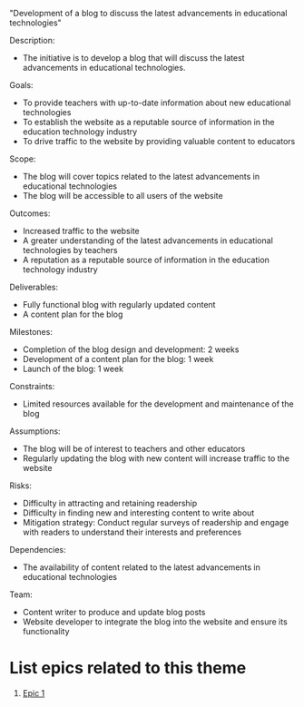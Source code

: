 "Development of a blog to discuss the latest advancements in educational technologies" 

Description:

* The initiative is to develop a blog that will discuss the latest advancements in educational technologies.

Goals:

* To provide teachers with up-to-date information about new educational technologies
* To establish the website as a reputable source of information in the education technology industry
* To drive traffic to the website by providing valuable content to educators

Scope:

* The blog will cover topics related to the latest advancements in educational technologies
* The blog will be accessible to all users of the website

Outcomes:
* Increased traffic to the website
* A greater understanding of the latest advancements in educational technologies by teachers
* A reputation as a reputable source of information in the education technology industry

Deliverables:

* Fully functional blog with regularly updated content
* A content plan for the blog

Milestones:
* Completion of the blog design and development: 2 weeks
* Development of a content plan for the blog: 1 week
* Launch of the blog: 1 week

Constraints:

* Limited resources available for the development and maintenance of the blog

Assumptions:

* The blog will be of interest to teachers and other educators
* Regularly updating the blog with new content will increase traffic to the website

Risks:

* Difficulty in attracting and retaining readership
* Difficulty in finding new and interesting content to write about
* Mitigation strategy: Conduct regular surveys of readership and engage with readers to understand their interests and preferences

Dependencies:

* The availability of content related to the latest advancements in educational technologies

Team:

* Content writer to produce and update blog posts
* Website developer to integrate the blog into the website and ensure its functionality



# List epics related to this theme
1. [Epic 1](../../../../documentation/templates/theme/initiatives/epics/epic_template.md)